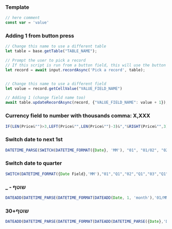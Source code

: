 ### Template
```js
// here comment
const var = 'value'
```

### Adding 1 from button press
```js
// Change this name to use a different table
let table = base.getTable("TABLE_NAME");

// Prompt the user to pick a record 
// If this script is run from a button field, this will use the button's record instead.
let record = await input.recordAsync('Pick a record', table);


// Change this name to use a different field
let value = record.getCellValue("VALUE_FIELD_NAME")

// Adding 1 (change field name too)
await table.updateRecordAsync(record, {"VALUE_FIELD_NAME": value + 1});
```

### Currency field to number with thousands comma: X,XXX
```js
IF(LEN(Price&"")>3,LEFT(Price&"",LEN(Price&"")-3)&","&RIGHT(Price&"",3),Price&"")
```


### Switch date to next 1st
```js
DATETIME_PARSE(SWITCH(DATETIME_FORMAT({Date}, 'MM'), "01", "01/02", "02", "01/03", "03", "01/04", "04", "01/05", "05", "01/06", "06", "01/07", "07", "01/08", "08", "01/09", "09", "01/10", "10", "01/11", "11", "01/12", "12", "01/01") & "/" & IF(DATETIME_FORMAT({Date}, 'MM') = '12', YEAR({Date}) + 1, YEAR({Date})),'DD/MM/YYYY')
```

### Switch date to quarter
```js
SWITCH(DATETIME_FORMAT({Date Field},'MM'),"01","Q1","02","Q1","03","Q1","04","Q2","05","Q2","06","Q2","07","Q3","08","Q3","09","Q3","10","Q4","11","Q4","12","Q4") 
```

### _ - שוטף
```js
DATEADD(DATETIME_PARSE(DATETIME_FORMAT(DATEADD(Date, 1, 'month'),'01/MM/YYYY'),'DD/MM/YYYY'),-1,'day')'
```

### שוטף+30
```js
DATEADD(DATETIME_PARSE(DATETIME_FORMAT(DATEADD(DATETIME_PARSE({Date},'DD/MM/YY'),2,'months'),'01/MM/YY'),'DD/MM/YY'),-1,'days')
```


